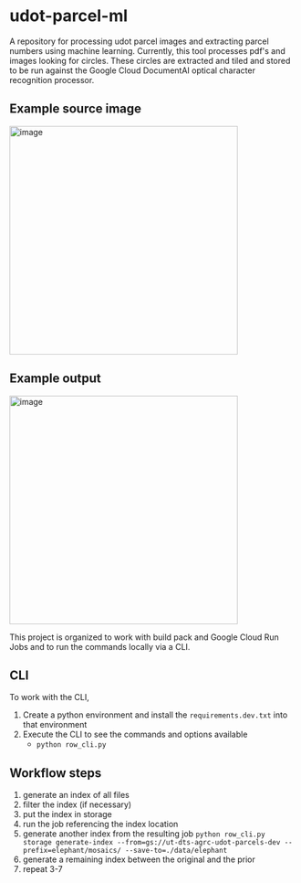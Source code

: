 # udot-parcel-ml

A repository for processing udot parcel images and extracting parcel numbers using machine learning.
Currently, this tool processes pdf's and images looking for circles. These circles are extracted and tiled and stored
to be run against the Google Cloud DocumentAI optical character recognition processor.

## Example source image

<img width="400" alt="image" src="https://user-images.githubusercontent.com/325813/217314819-c710e244-493d-4c3f-bc97-17bda56a0670.png">

## Example output

<img width="400" alt="image" src="https://user-images.githubusercontent.com/325813/217314532-8f376652-92b1-48d3-99b6-4359ee8ed74a.png">

This project is organized to work with build pack and Google Cloud Run Jobs and to run the commands locally via a CLI.

## CLI

To work with the CLI,

1. Create a python environment and install the `requirements.dev.txt` into that environment
1. Execute the CLI to see the commands and options available
   - `python row_cli.py`

## Workflow steps

1. generate an index of all files
1. filter the index (if necessary)
1. put the index in storage
1. run the job referencing the index location
1. generate another index from the resulting job
   `python row_cli.py storage generate-index --from=gs://ut-dts-agrc-udot-parcels-dev --prefix=elephant/mosaics/ --save-to=./data/elephant`
1. generate a remaining index between the original and the prior
1. repeat 3-7
